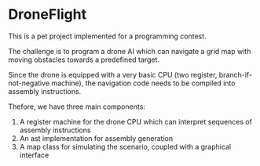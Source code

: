 # DroneFlight

This is a pet project implemented for a programming contest.

The challenge is to program a drone AI which can navigate a grid map with moving obstacles towards a predefined target.

Since the drone is equipped with a very basic CPU (two register, branch-if-not-negative machine), the navigation code needs to be compiled into assembly instructions.

Thefore, we have three main components:
1) A register machine for the drone CPU which can interpret sequences of assembly instructions
2) An ast implementation for assembly generation
3) A map class for simulating the scenario, coupled with a graphical interface
